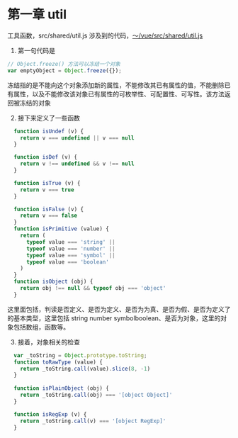 # 第一章 util

工具函数，src/shared/util.js
涉及到的代码，[～/vue/src/shared/util.js](../../shared/util.html)

1. 第一句代码是
```javascript
// Object.freeze() 方法可以冻结一个对象
var emptyObject = Object.freeze({});
```
冻结指的是不能向这个对象添加新的属性，不能修改其已有属性的值，不能删除已有属性，以及不能修改该对象已有属性的可枚举性、可配置性、可写性。该方法返回被冻结的对象

2. 接下来定义了一些函数
```javascript
  function isUndef (v) {
    return v === undefined || v === null
  }

  function isDef (v) {
    return v !== undefined && v !== null
  }

  function isTrue (v) {
    return v === true
  }

  function isFalse (v) {
    return v === false
  }
  function isPrimitive (value) {
    return (
      typeof value === 'string' ||
      typeof value === 'number' ||
      typeof value === 'symbol' ||
      typeof value === 'boolean'
    )
  }
  function isObject (obj) {
    return obj !== null && typeof obj === 'object'
  }
```
这里面包括，判读是否定义、是否为定义、是否为为真、是否为假、是否为定义了的基本类型，这里包括 string number symbolboolean、是否为对象，这里的对象包括数组，函数等。

3. 接着，对象相关的检查
```javascript
  var _toString = Object.prototype.toString;
  function toRawType (value) {
    return _toString.call(value).slice(8, -1)
  }
  
  function isPlainObject (obj) {
    return _toString.call(obj) === '[object Object]'
  }

  function isRegExp (v) {
    return _toString.call(v) === '[object RegExp]'
  }
```


